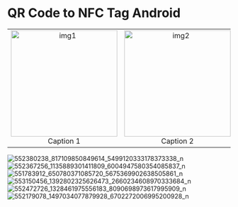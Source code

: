 # QR Code to NFC Tag Android

<table>
  <tr>
    <td align="center"><img src="https://github.com/user-attachments/assets/db25f30b-9016-4260-b2e9-06c07b950229" alt="img1" width="240"/><br/>Caption 1</td>
    <td align="center"><img src="./images/img2.png" alt="img2" width="240"/><br/>Caption 2</td>
    <td align="center"><img src="./images/img3.png" alt="img3" width="240"/><br/>Caption 3</td>
  </tr>
</table>

![552380238_817109850849614_5499120333178373338_n](https://github.com/user-attachments/assets/db25f30b-9016-4260-b2e9-06c07b950229)
![552367256_1135889301411809_6004947580354085837_n](https://github.com/user-attachments/assets/8eae7461-9810-4023-9ab0-0af5504f6718)
![551783912_650780371085720_5675369902638505861_n](https://github.com/user-attachments/assets/0b30dbf6-6f23-4a45-8c77-da7424395215)
![553150456_1392802325626473_2660234608970333684_n](https://github.com/user-attachments/assets/e6d69acc-eada-4618-be20-7dcb0312eae4)
![552472726_1328461975556183_8090698973617995909_n](https://github.com/user-attachments/assets/564198a1-f66a-4a11-9782-4b39142de459)
![552179078_1497034077879928_6702272006995200928_n](https://github.com/user-attachments/assets/48e8afa6-4cc8-4e1d-8c94-12949688fcec)


